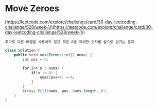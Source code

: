 # Move Zeroes

[https://leetcode.com/explore/challenge/card/30-day-leetcoding-challenge/528/week-1/](https://leetcode.com/explore/challenge/card/30-day-leetcoding-challenge/528/week-1/)
~~~
추가로 다른 배열을 사용하지 않고 모든 0을 제외한 숫자를 앞으로 당기는 문제
~~~

```java
class Solution {
    public void moveZeroes(int[] nums) {
        int pos = 0;
        
        for(int n : nums) {
            if(n != 0) {
                nums[pos++] = n;    
            }
        }
        Arrays.fill(nums, pos, nums.length, 0);
    }
}
```